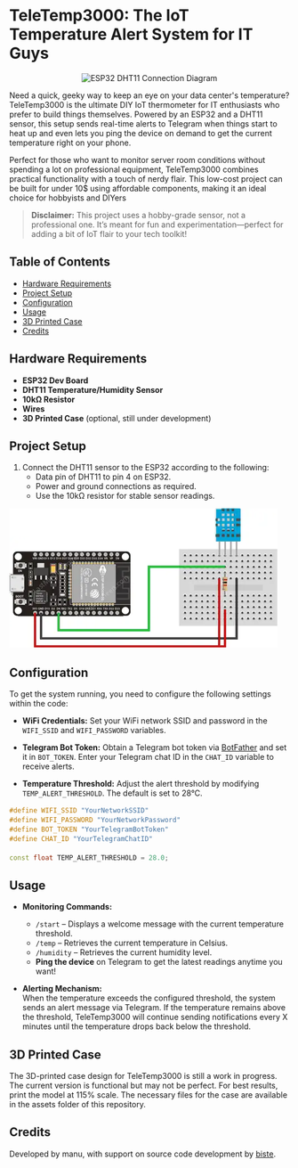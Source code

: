 
# TeleTemp3000: The IoT Temperature Alert System for IT Guys

<p align="center">
<img src="http://www.slashdev.it/public/thisisfine.png" alt="ESP32 DHT11 Connection Diagram" width="450" height="400">
</p>

Need a quick, geeky way to keep an eye on your data center's temperature? TeleTemp3000 is the ultimate DIY IoT thermometer for IT enthusiasts who prefer to build things themselves. Powered by an ESP32 and a DHT11 sensor, this setup sends real-time alerts to Telegram when things start to heat up and even lets you ping the device on demand to get the current temperature right on your phone.

Perfect for those who want to monitor server room conditions without spending a lot on professional equipment, TeleTemp3000 combines practical functionality with a touch of nerdy flair. This low-cost project can be built for under 10$ using affordable components, making it an ideal choice for hobbyists and DIYers

> **Disclaimer:** This project uses a hobby-grade sensor, not a professional one. It’s meant for fun and experimentation—perfect for adding a bit of IoT flair to your tech toolkit!

## Table of Contents
- [Hardware Requirements](#hardware-requirements)
- [Project Setup](#project-setup)
- [Configuration](#configuration)
- [Usage](#usage)
- [3D Printed Case](#3d-printed-case)
- [Credits](#credits)

## Hardware Requirements

- **ESP32 Dev Board**
- **DHT11 Temperature/Humidity Sensor**
- **10kΩ Resistor**
- **Wires**
- **3D Printed Case** (optional, still under development)

## Project Setup

1. Connect the DHT11 sensor to the ESP32 according to the following:
   - Data pin of DHT11 to pin 4 on ESP32.
   - Power and ground connections as required.
   - Use the 10kΩ resistor for stable sensor readings.

![ESP32 DHT11 Connection Diagram](./images/esp32dht11pin.png)

## Configuration

To get the system running, you need to configure the following settings within the code:

- **WiFi Credentials:** Set your WiFi network SSID and password in the `WIFI_SSID` and `WIFI_PASSWORD` variables.
  
- **Telegram Bot Token:** Obtain a Telegram bot token via [BotFather](https://telegram.me/BotFather) and set it in `BOT_TOKEN`. Enter your Telegram chat ID in the `CHAT_ID` variable to receive alerts.

- **Temperature Threshold:** Adjust the alert threshold by modifying `TEMP_ALERT_THRESHOLD`. The default is set to 28°C.

```cpp
#define WIFI_SSID "YourNetworkSSID"
#define WIFI_PASSWORD "YourNetworkPassword"
#define BOT_TOKEN "YourTelegramBotToken"
#define CHAT_ID "YourTelegramChatID"

const float TEMP_ALERT_THRESHOLD = 28.0;
```

## Usage

- **Monitoring Commands:**
  - `/start` – Displays a welcome message with the current temperature threshold.
  - `/temp` – Retrieves the current temperature in Celsius.
  - `/humidity` – Retrieves the current humidity level.
  - **Ping the device** on Telegram to get the latest readings anytime you want!

- **Alerting Mechanism:**  
When the temperature exceeds the configured threshold, the system sends an alert message via Telegram. If the temperature remains above the threshold, TeleTemp3000 will continue sending notifications every X minutes until the temperature drops back below the threshold.

## 3D Printed Case

The 3D-printed case design for TeleTemp3000 is still a work in progress. The current version is functional but may not be perfect. For best results, print the model at 115% scale. The necessary files for the case are available in the assets folder of this repository.

## Credits

Developed by manu, with support on source code development by [biste](https://github.com/biste5). 
